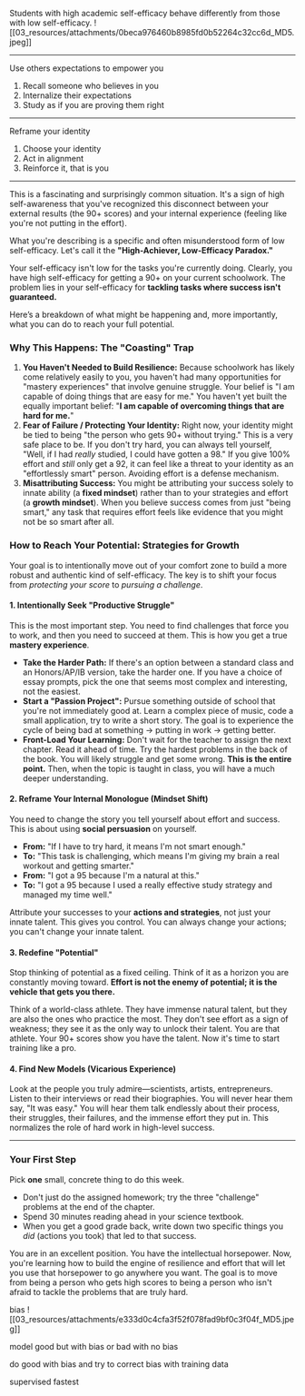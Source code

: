 
Students with high academic self-efficacy behave differently from those with low self-efficacy.
![[03_resources/attachments/0beca976460b8985fd0b52264c32cc6d_MD5.jpeg]]


---

Use others expectations to empower you
1. Recall someone who believes in you
2. Internalize their expectations
3. Study as if you are proving them right

---
Reframe your identity
1. Choose your identity
2. Act in alignment
3. Reinforce it, that is you


---

This is a fascinating and surprisingly common situation. It's a sign of high self-awareness that you've recognized this disconnect between your external results (the 90+ scores) and your internal experience (feeling like you're not putting in the effort).

What you're describing is a specific and often misunderstood form of low self-efficacy. Let's call it the **"High-Achiever, Low-Efficacy Paradox."**

Your self-efficacy isn't low for the tasks you're currently doing. Clearly, you have high self-efficacy for getting a 90+ on your current schoolwork. The problem lies in your self-efficacy for **tackling tasks where success isn't guaranteed.**

Here’s a breakdown of what might be happening and, more importantly, what you can do to reach your full potential.

### Why This Happens: The "Coasting" Trap

1.  **You Haven't Needed to Build Resilience:** Because schoolwork has likely come relatively easily to you, you haven't had many opportunities for "mastery experiences" that involve genuine struggle. Your belief is "I am capable of doing things that are easy for me." You haven't yet built the equally important belief: "**I am capable of overcoming things that are hard for me.**"
2.  **Fear of Failure / Protecting Your Identity:** Right now, your identity might be tied to being "the person who gets 90+ without trying." This is a very safe place to be. If you don't try hard, you can always tell yourself, "Well, if I had *really* studied, I could have gotten a 98." If you give 100% effort and *still* only get a 92, it can feel like a threat to your identity as an "effortlessly smart" person. Avoiding effort is a defense mechanism.
3.  **Misattributing Success:** You might be attributing your success solely to innate ability (a **fixed mindset**) rather than to your strategies and effort (a **growth mindset**). When you believe success comes from just "being smart," any task that requires effort feels like evidence that you might not be so smart after all.

### How to Reach Your Potential: Strategies for Growth

Your goal is to intentionally move out of your comfort zone to build a more robust and authentic kind of self-efficacy. The key is to shift your focus from *protecting your score* to *pursuing a challenge*.

#### 1. Intentionally Seek "Productive Struggle"

This is the most important step. You need to find challenges that force you to work, and then you need to succeed at them. This is how you get a true **mastery experience**.

*   **Take the Harder Path:** If there's an option between a standard class and an Honors/AP/IB version, take the harder one. If you have a choice of essay prompts, pick the one that seems most complex and interesting, not the easiest.
*   **Start a "Passion Project":** Pursue something outside of school that you're not immediately good at. Learn a complex piece of music, code a small application, try to write a short story. The goal is to experience the cycle of being bad at something -> putting in work -> getting better.
*   **Front-Load Your Learning:** Don't wait for the teacher to assign the next chapter. Read it ahead of time. Try the hardest problems in the back of the book. You will likely struggle and get some wrong. **This is the entire point.** Then, when the topic is taught in class, you will have a much deeper understanding.

#### 2. Reframe Your Internal Monologue (Mindset Shift)

You need to change the story you tell yourself about effort and success. This is about using **social persuasion** on yourself.

*   **From:** "If I have to try hard, it means I'm not smart enough."
*   **To:** "This task is challenging, which means I'm giving my brain a real workout and getting smarter."
*   **From:** "I got a 95 because I'm a natural at this."
*   **To:** "I got a 95 because I used a really effective study strategy and managed my time well."

Attribute your successes to your **actions and strategies**, not just your innate talent. This gives you control. You can always change your actions; you can't change your innate talent.

#### 3. Redefine "Potential"

Stop thinking of potential as a fixed ceiling. Think of it as a horizon you are constantly moving toward. **Effort is not the enemy of potential; it is the vehicle that gets you there.**

Think of a world-class athlete. They have immense natural talent, but they are also the ones who practice the most. They don't see effort as a sign of weakness; they see it as the only way to unlock their talent. You are that athlete. Your 90+ scores show you have the talent. Now it's time to start training like a pro.

#### 4. Find New Models (Vicarious Experience)

Look at the people you truly admire—scientists, artists, entrepreneurs. Listen to their interviews or read their biographies. You will never hear them say, "It was easy." You will hear them talk endlessly about their process, their struggles, their failures, and the immense effort they put in. This normalizes the role of hard work in high-level success.

***

### Your First Step

Pick **one** small, concrete thing to do this week.

*   Don't just do the assigned homework; try the three "challenge" problems at the end of the chapter.
*   Spend 30 minutes reading ahead in your science textbook.
*   When you get a good grade back, write down two specific things you *did* (actions you took) that led to that success.

You are in an excellent position. You have the intellectual horsepower. Now, you're learning how to build the engine of resilience and effort that will let you use that horsepower to go anywhere you want. The goal is to move from being a person who gets high scores to being a person who isn't afraid to tackle the problems that are truly hard.


bias
![[03_resources/attachments/e333d0c4cfa3f52f078fad9bf0c3f04f_MD5.jpeg]]



model
good but with bias
or bad with no bias

do good with bias and try to correct bias with training data

supervised fastest